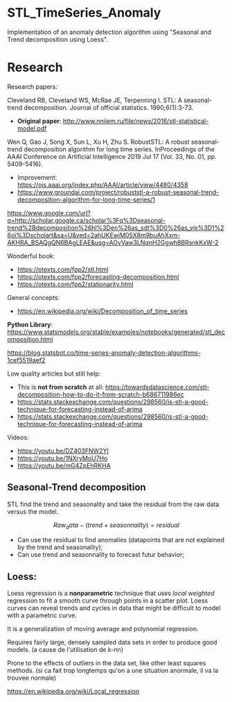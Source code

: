 # STL_TimeSeries_Anomaly
Implementation of an anomaly detection algorithm using "Seasonal and Trend decomposition using Loess".

# Research

Research papers:

Cleveland RB, Cleveland WS, McRae JE, Terpenning I. STL: A seasonal-trend decomposition. Journal of official statistics. 1990;6(1):3-73.
- **Original paper**: http://www.nniiem.ru/file/news/2016/stl-statistical-model.pdf

Wen Q, Gao J, Song X, Sun L, Xu H, Zhu S. RobustSTL: A robust seasonal-trend decomposition algorithm for long time series. InProceedings of the AAAI Conference on Artificial Intelligence 2019 Jul 17 (Vol. 33, No. 01, pp. 5409-5416).
- Improvement: https://ojs.aaai.org/index.php/AAAI/article/view/4480/4358
- https://www.groundai.com/project/robuststl-a-robust-seasonal-trend-decomposition-algorithm-for-long-time-series/1

https://www.google.com/url?q=http://scholar.google.ca/scholar%3Fq%3Dseasonal-trend%2Bdecomposition%26hl%3Den%26as_sdt%3D0%26as_vis%3D1%26oi%3Dscholart&sa=U&ved=2ahUKEwjM05X8m9buAhXxm-AKHRA_BSAQgQN6BAgLEAE&usg=AOvVaw3LNqnH2Ggwh8BRsnkKxW-2

Wonderful book: 
- https://otexts.com/fpp2/stl.html
- https://otexts.com/fpp2/forecasting-decomposition.html
- https://otexts.com/fpp2/stationarity.html

General concepts:
- https://en.wikipedia.org/wiki/Decomposition_of_time_series



**Python Library**:
https://www.statsmodels.org/stable/examples/notebooks/generated/stl_decomposition.html

https://blog.statsbot.co/time-series-anomaly-detection-algorithms-1cef5519aef2


Low quality articles but still help:
- This is **not from scratch** at all: https://towardsdatascience.com/stl-decomposition-how-to-do-it-from-scratch-b686711986ec
- https://stats.stackexchange.com/questions/298560/is-stl-a-good-technique-for-forecasting-instead-of-arima
- https://stats.stackexchange.com/questions/298560/is-stl-a-good-technique-for-forecasting-instead-of-arima


Videos:
- https://youtu.be/DZ403FNW2YI
- https://youtu.be/1NXryMoU7Ho
- https://youtu.be/mG4ZpEhRKHA


## Seasonal-Trend decomposition
STL find the trend and seasonality and take the residual from the raw data versus the model.

```math
Raw_data - (trend + seasonnality) = residual
```

- Can use the residual to find anomalies (datapoints that are not explained by the trend and seasonality);
- Can use trend and seasonnality to forecast futur behavior;

## Loess:

Loess regression is a **nonparametric** technique that uses *local weighted* regression to fit a smooth curve through points in a scatter plot. Loess curves can reveal trends and cycles in data that might be difficult to model with a parametric curve.

It is a generalization of moving average and polynomial regression.

Requires fairly large, densely sampled data sets in order to produce good models. (a cause de l'utilisation de k-nn)

Prone to the effects of outliers in the data set, like other least squares methods. (si ca fait trop longtemps qu'on a une situation anormale, il va la trouvee normale)

https://en.wikipedia.org/wiki/Local_regression



